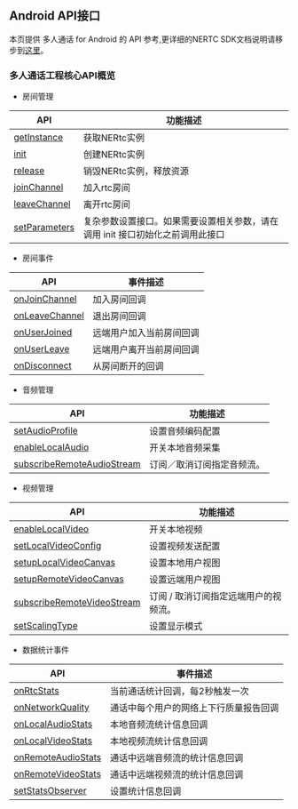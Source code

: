 ## Android API接口
本页提供 多人通话 for Android 的  API 参考,更详细的NERTC SDK文档说明请移步到[这里](https://dev.yunxin.163.com/docs/product/互动直播2.0/客户端API/Android)。
### 多人通话工程核心API概览
- 房间管理

API | 功能描述
---|---
[getInstance](https://dev.yunxin.163.com/docs/interface/音视频2.0Android端/com/netease/lava/nertc/sdk/NERtcEx.html#getInstance--) | 获取NERtc实例
[init](https://dev.yunxin.163.com/docs/interface/音视频2.0Android端/com/netease/lava/nertc/sdk/NERtc.html#init-android.content.Context-java.lang.String-com.netease.lava.nertc.sdk.NERtcCallback-com.netease.lava.nertc.sdk.NERtcOption-) | 创建NERtc实例
[release](https://dev.yunxin.163.com/docs/interface/音视频2.0Android端/com/netease/lava/nertc/sdk/NERtc.html#release--) | 销毁NERtc实例，释放资源
[joinChannel](https://dev.yunxin.163.com/docs/interface/音视频2.0Android端/com/netease/lava/nertc/sdk/NERtc.html#joinChannel-java.lang.String-java.lang.String-long-) | 加入rtc房间
[leaveChannel](https://dev.yunxin.163.com/docs/interface/音视频2.0Android端/com/netease/lava/nertc/sdk/NERtc.html#leaveChannel--) | 离开rtc房间
[setParameters](https://dev.yunxin.163.com/docs/interface/音视频2.0Android端/com/netease/lava/nertc/sdk/NERtc.html#setParameters-com.netease.lava.nertc.sdk.NERtcParameters-) | 复杂参数设置接口。如果需要设置相关参数，请在调用 init 接口初始化之前调用此接口


- 房间事件

API | 事件描述
---|---
[onJoinChannel](https://dev.yunxin.163.com/docs/interface/音视频2.0Android端/com/netease/lava/nertc/sdk/NERtcCallback.html#onJoinChannel-int-long-long-) | 加入房间回调
[onLeaveChannel](https://dev.yunxin.163.com/docs/interface/音视频2.0Android端/com/netease/lava/nertc/sdk/NERtcCallback.html#onLeaveChannel-int-) | 退出房间回调
[onUserJoined](https://dev.yunxin.163.com/docs/interface/音视频2.0Android端/com/netease/lava/nertc/sdk/NERtcCallback.html#onUserJoined-long-) | 远端用户加入当前房间回调
[onUserLeave](https://dev.yunxin.163.com/docs/interface/音视频2.0Android端/com/netease/lava/nertc/sdk/NERtcCallback.html#onUserLeave-long-int-) | 远端用户离开当前房间回调
[onDisconnect](https://dev.yunxin.163.com/docs/interface/音视频2.0Android端/com/netease/lava/nertc/sdk/NERtcCallback.html#onDisconnect-int-) | 从房间断开的回调

- 音频管理

API | 功能描述
---|---
[setAudioProfile](https://dev.yunxin.163.com/docs/interface/音视频2.0Android端/com/netease/lava/nertc/sdk/NERtc.html#setAudioProfile-int-int-) | 设置音频编码配置
[enableLocalAudio](https://dev.yunxin.163.com/docs/interface/音视频2.0Android端/com/netease/lava/nertc/sdk/NERtc.html#enableLocalAudio-boolean-) | 开关本地音频采集
[subscribeRemoteAudioStream](https://dev.yunxin.163.com/docs/interface/音视频2.0Android端/com/netease/lava/nertc/sdk/NERtc.html#subscribeRemoteAudioStream-long-boolean-) | 订阅／取消订阅指定音频流。

- 视频管理

API | 功能描述
---|---
[enableLocalVideo](https://dev.yunxin.163.com/docs/interface/音视频2.0Android端/com/netease/lava/nertc/sdk/NERtc.html#enableLocalVideo-boolean-) | 开关本地视频
[setLocalVideoConfig](https://dev.yunxin.163.com/docs/interface/音视频2.0Android端/com/netease/lava/nertc/sdk/NERtc.html#setLocalVideoConfig-com.netease.lava.nertc.sdk.video.NERtcVideoConfig-) | 设置视频发送配置
[setupLocalVideoCanvas](https://dev.yunxin.163.com/docs/interface/音视频2.0Android端/com/netease/lava/nertc/sdk/NERtc.html#setupLocalVideoCanvas-com.netease.lava.api.IVideoRender-) | 设置本地用户视图
[setupRemoteVideoCanvas](https://dev.yunxin.163.com/docs/interface/音视频2.0Android端/com/netease/lava/nertc/sdk/NERtc.html#setupRemoteVideoCanvas-com.netease.lava.api.IVideoRender-long-) | 设置远端用户视图
[subscribeRemoteVideoStream](https://dev.yunxin.163.com/docs/interface/音视频2.0Android端/com/netease/lava/nertc/sdk/NERtc.html#subscribeRemoteVideoStream-long-com.netease.lava.nertc.sdk.video.NERtcRemoteVideoStreamType-boolean-) | 订阅 / 取消订阅指定远端用户的视频流。
[setScalingType](https://dev.yunxin.163.com/docs/interface/音视频2.0Android端/com/netease/lava/nertc/sdk/video/NERtcVideoView.html#setScalingType-int-) | 设置显示模式

- 数据统计事件

API | 事件描述
---|---
[onRtcStats](https://dev.yunxin.163.com/docs/interface/音视频2.0Android端/com/netease/lava/nertc/sdk/stats/NERtcStatsObserver.html#onRtcStats-com.netease.lava.nertc.sdk.stats.NERtcStats-) | 当前通话统计回调，每2秒触发一次
[onNetworkQuality](https://dev.yunxin.163.com/docs/interface/音视频2.0Android端/com/netease/lava/nertc/sdk/stats/NERtcStatsObserver.html#onNetworkQuality-com.netease.lava.nertc.sdk.stats.NERtcNetworkQualityInfo:A-) | 通话中每个用户的网络上下行质量报告回调
[onLocalAudioStats](https://dev.yunxin.163.com/docs/interface/音视频2.0Android端/com/netease/lava/nertc/sdk/stats/NERtcStatsObserver.html#onLocalAudioStats-com.netease.lava.nertc.sdk.stats.NERtcAudioSendStats-) | 本地音频流统计信息回调
[onLocalVideoStats](https://dev.yunxin.163.com/docs/interface/音视频2.0Android端/com/netease/lava/nertc/sdk/stats/NERtcStatsObserver.html#onLocalVideoStats-com.netease.lava.nertc.sdk.stats.NERtcVideoSendStats-) | 本地视频流统计信息回调
[onRemoteAudioStats](https://dev.yunxin.163.com/docs/interface/音视频2.0Android端/com/netease/lava/nertc/sdk/stats/NERtcStatsObserver.html#onRemoteAudioStats-com.netease.lava.nertc.sdk.stats.NERtcAudioRecvStats:A-) | 通话中远端音频流的统计信息回调
[onRemoteVideoStats](https://dev.yunxin.163.com/docs/interface/音视频2.0Android端/com/netease/lava/nertc/sdk/stats/NERtcStatsObserver.html#onRemoteVideoStats-com.netease.lava.nertc.sdk.stats.NERtcVideoRecvStats:A-) | 通话中远端视频流的统计信息回调
[setStatsObserver](https://dev.yunxin.163.com/docs/interface/音视频2.0Android端/com/netease/lava/nertc/sdk/NERtcEx.html#setStatsObserver-com.netease.lava.nertc.sdk.stats.NERtcStatsObserver-) | 设置统计信息回调